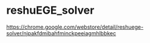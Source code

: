 # reshuEGE_solver
https://chrome.google.com/webstore/detail/reshuege-solver/njpakfdmibahfminckpeeiagmhlbbkec
